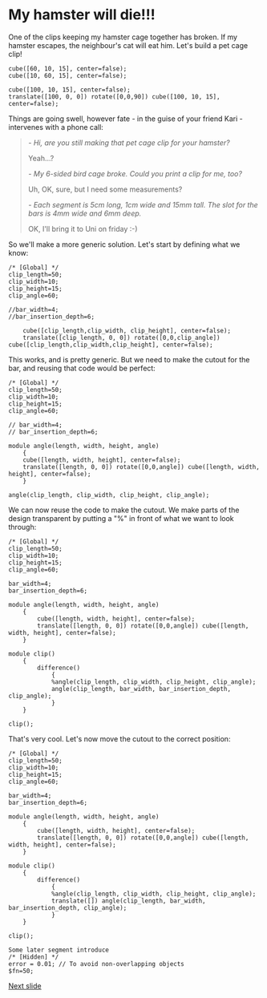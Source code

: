 # My hamster will die!!!

One of the clips keeping my hamster cage together has broken. If my hamster escapes, the neighbour's cat will eat him. 
Let's build a pet cage clip!

~~~
cube([60, 10, 15], center=false);
cube([10, 60, 15], center=false);
~~~

~~~
cube([100, 10, 15], center=false);
translate([100, 0, 0]) rotate([0,0,90]) cube([100, 10, 15], center=false);
~~~

Things are going swell, however fate - in the guise of your friend Kari - intervenes with a phone call:

>*- Hi, are you still making that pet cage clip for your hamster?*
>
> Yeah...?
>
>*- My 6-sided bird cage broke. Could you print a clip for me, too?*
>
> Uh, OK, sure, but I need some measurements?
>
>*- Each segment is 5cm long, 1cm wide and 15mm tall. The slot for the bars is 4mm wide and 6mm deep.*
>
> OK, I'll bring it to Uni on friday :-)

So we'll make a more generic solution. Let's start by defining what we know:

~~~
/* [Global] */ 
clip_length=50;
clip_width=10;
clip_height=15;
clip_angle=60;

//bar_width=4;
//bar_insertion_depth=6;

	cube([clip_length,clip_width, clip_height], center=false);
	translate([clip_length, 0, 0]) rotate([0,0,clip_angle]) cube([clip_length,clip_width,clip_height], center=false);
~~~

This works, and is pretty generic. But we need to make the cutout for the bar, and reusing that code would be perfect:

~~~
/* [Global] */ 
clip_length=50;
clip_width=10;
clip_height=15;
clip_angle=60;

// bar_width=4;
// bar_insertion_depth=6;

module angle(length, width, height, angle)
    {
	cube([length, width, height], center=false);
	translate([length, 0, 0]) rotate([0,0,angle]) cube([length, width, height], center=false);
    }

angle(clip_length, clip_width, clip_height, clip_angle);
~~~

We can now reuse the code to make the cutout. We make parts of the design transparent by putting a "%" in front of what we want to look through:

~~~
/* [Global] */
clip_length=50;
clip_width=10;
clip_height=15;
clip_angle=60;

bar_width=4;
bar_insertion_depth=6;

module angle(length, width, height, angle)
    {
        cube([length, width, height], center=false);
        translate([length, 0, 0]) rotate([0,0,angle]) cube([length, width, height], center=false);
    }

module clip()
    {
        difference()
            {
            %angle(clip_length, clip_width, clip_height, clip_angle);
            angle(clip_length, bar_width, bar_insertion_depth, clip_angle);
            }
    }
        
clip();
~~~

That's very cool. Let's now move the cutout to the correct position:

~~~
/* [Global] */
clip_length=50;
clip_width=10;
clip_height=15;
clip_angle=60;

bar_width=4;
bar_insertion_depth=6;

module angle(length, width, height, angle)
    {
        cube([length, width, height], center=false);
        translate([length, 0, 0]) rotate([0,0,angle]) cube([length, width, height], center=false);
    }

module clip()
    {
        difference()
            {
            %angle(clip_length, clip_width, clip_height, clip_angle);
            translate([]) angle(clip_length, bar_width, bar_insertion_depth, clip_angle);
            }
    }
        
clip();
~~~


~~~
Some later segment introduce
/* [Hidden] */ 
error = 0.01; // To avoid non-overlapping objects
$fn=50;
~~~





[Next slide](05-trigonometry.md)
